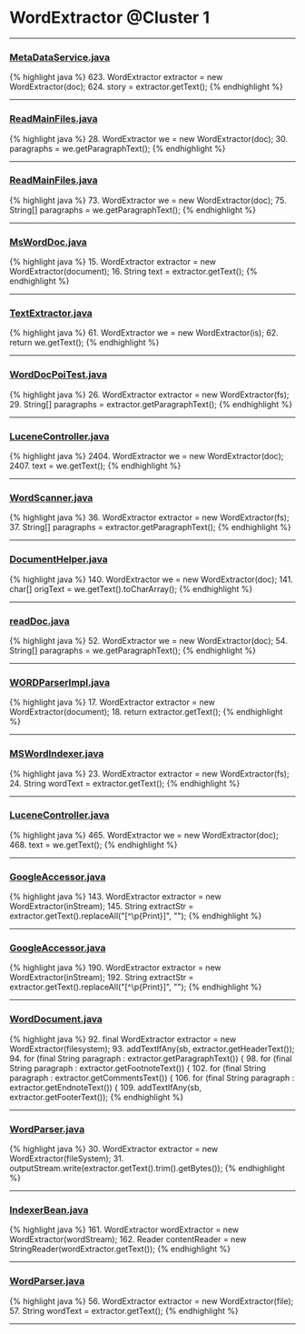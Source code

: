 # WordExtractor @Cluster 1

***

### [MetaDataService.java](https://searchcode.com/codesearch/view/39694366/)
{% highlight java %}
623. WordExtractor extractor = new WordExtractor(doc);
624. story = extractor.getText();
{% endhighlight %}

***

### [ReadMainFiles.java](https://searchcode.com/codesearch/view/73344562/)
{% highlight java %}
28. WordExtractor we = new WordExtractor(doc);
30. paragraphs = we.getParagraphText();
{% endhighlight %}

***

### [ReadMainFiles.java](https://searchcode.com/codesearch/view/73344562/)
{% highlight java %}
73. WordExtractor we = new WordExtractor(doc);
75. String[] paragraphs = we.getParagraphText();
{% endhighlight %}

***

### [MsWordDoc.java](https://searchcode.com/codesearch/view/51905615/)
{% highlight java %}
15. WordExtractor extractor = new WordExtractor(document);
16. String text = extractor.getText();
{% endhighlight %}

***

### [TextExtractor.java](https://searchcode.com/codesearch/view/107461104/)
{% highlight java %}
61. WordExtractor we = new WordExtractor(is);
62. return we.getText();
{% endhighlight %}

***

### [WordDocPoiTest.java](https://searchcode.com/codesearch/view/112538974/)
{% highlight java %}
26. WordExtractor extractor = new WordExtractor(fs);
29. String[] paragraphs = extractor.getParagraphText();
{% endhighlight %}

***

### [LuceneController.java](https://searchcode.com/codesearch/view/99552391/)
{% highlight java %}
2404. WordExtractor we = new WordExtractor(doc);
2407. text = we.getText();
{% endhighlight %}

***

### [WordScanner.java](https://searchcode.com/codesearch/view/112538995/)
{% highlight java %}
36. WordExtractor extractor = new WordExtractor(fs);
37. String[] paragraphs = extractor.getParagraphText();
{% endhighlight %}

***

### [DocumentHelper.java](https://searchcode.com/codesearch/view/16973147/)
{% highlight java %}
140. WordExtractor we = new WordExtractor(doc);
141. char[] origText = we.getText().toCharArray();
{% endhighlight %}

***

### [readDoc.java](https://searchcode.com/codesearch/view/54270182/)
{% highlight java %}
52. WordExtractor we = new WordExtractor(doc);
54. String[] paragraphs = we.getParagraphText();
{% endhighlight %}

***

### [WORDParserImpl.java](https://searchcode.com/codesearch/view/11485147/)
{% highlight java %}
17. WordExtractor extractor = new WordExtractor(document);
18. return extractor.getText();
{% endhighlight %}

***

### [MSWordIndexer.java](https://searchcode.com/codesearch/view/95551277/)
{% highlight java %}
23. WordExtractor extractor = new WordExtractor(fs);
24. String wordText = extractor.getText();
{% endhighlight %}

***

### [LuceneController.java](https://searchcode.com/codesearch/view/16908984/)
{% highlight java %}
465. WordExtractor we = new WordExtractor(doc);
468. text = we.getText();
{% endhighlight %}

***

### [GoogleAccessor.java](https://searchcode.com/codesearch/view/56511170/)
{% highlight java %}
143. WordExtractor extractor = new WordExtractor(inStream);
145. String extractStr = extractor.getText().replaceAll("[^\\p{Print}]", "");
{% endhighlight %}

***

### [GoogleAccessor.java](https://searchcode.com/codesearch/view/56511170/)
{% highlight java %}
190. WordExtractor extractor = new WordExtractor(inStream);
192. String extractStr = extractor.getText().replaceAll("[^\\p{Print}]", "");
{% endhighlight %}

***

### [WordDocument.java](https://searchcode.com/codesearch/view/126168433/)
{% highlight java %}
92. final WordExtractor extractor = new WordExtractor(filesystem);
93. addTextIfAny(sb, extractor.getHeaderText());
94. for (final String paragraph : extractor.getParagraphText()) {
98. for (final String paragraph : extractor.getFootnoteText()) {
102. for (final String paragraph : extractor.getCommentsText()) {
106. for (final String paragraph : extractor.getEndnoteText()) {
109. addTextIfAny(sb, extractor.getFooterText());
{% endhighlight %}

***

### [WordParser.java](https://searchcode.com/codesearch/view/7760074/)
{% highlight java %}
30. WordExtractor extractor = new WordExtractor(fileSystem);
31. outputStream.write(extractor.getText().trim().getBytes());
{% endhighlight %}

***

### [IndexerBean.java](https://searchcode.com/codesearch/view/8591933/)
{% highlight java %}
161. WordExtractor wordExtractor = new WordExtractor(wordStream);
162. Reader contentReader = new StringReader(wordExtractor.getText());
{% endhighlight %}

***

### [WordParser.java](https://searchcode.com/codesearch/view/93256528/)
{% highlight java %}
56. WordExtractor extractor = new WordExtractor(file);
57. String wordText = extractor.getText();
{% endhighlight %}

***

